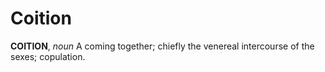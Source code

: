 # Coition

**COITION**, _noun_ A coming together; chiefly the venereal intercourse of the sexes; copulation.